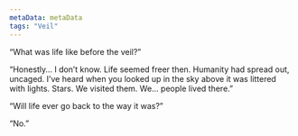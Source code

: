 ```yaml
---
metaData: metaData
tags: "Veil"
---
```


“What was life like before the veil?” 

“Honestly… I don’t know. Life seemed freer then. Humanity had spread out, uncaged. I’ve heard when you looked up in the sky above it was littered with lights. Stars. We visited them. We… people lived there.”

“Will life ever go back to the way it was?”

“No.”